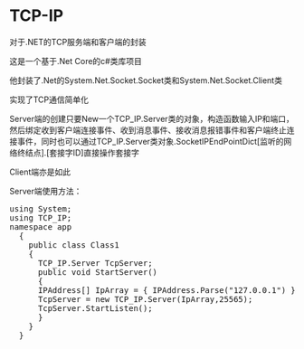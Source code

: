 # TCP-IP
<p>对于.NET的TCP服务端和客户端的封装</p>
<p>这是一个基于.Net Core的c#类库项目</p>
<p>他封装了.Net的System.Net.Socket.Socket类和System.Net.Socket.Client类</p>
<p>实现了TCP通信简单化</p>
<p><p>Server端的创建只要New一个TCP_IP.Server类的对象，构造函数输入IP和端口，然后绑定收到客户端连接事件、收到消息事件、接收消息报错事件和客户端终止连接事件，同时也可以通过TCP_IP.Server类对象.SocketIPEndPointDict[监听的网络终结点].[套接字ID]直接操作套接字</p>
<p>Client端亦是如此</p>
<p>Server端使用方法：</p>
<pre>
using System;
using TCP_IP;
namespace app
  {
    public class Class1
    {
      TCP_IP.Server TcpServer;
      public void StartServer()
      {
      IPAddress[] IpArray = { IPAddress.Parse("127.0.0.1") };
      TcpServer = new TCP_IP.Server(IpArray,25565);
      TcpServer.StartListen();
      }
    }
  }
</pre>
